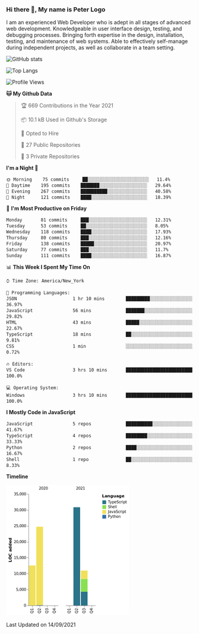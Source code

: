 ### Hi there 👋, My name is Peter Logo

I am an experienced Web Developer who is adept in all stages of advanced web development. Knowledgeable in user interface design, 
testing, and debugging processes. Bringing forth expertise in the design, installation, testing, and maintenance of web systems. 
Able to effectively self-manage during independent projects, as well as collaborate in a team setting.

![GitHub stats](https://github-readme-stats.vercel.app/api?username=peterlogo&show_icons=true&count_private=true&theme=dark)

![Top Langs](https://github-readme-stats.vercel.app/api/top-langs/?username=peterlogo&theme=dark&layout=compact&langs_count=8)

<!--START_SECTION:waka-->
![Profile Views](http://img.shields.io/badge/Profile%20Views-0-blue)

**🐱 My Github Data** 

> 🏆 669 Contributions in the Year 2021
 > 
> 📦 10.1 kB Used in Github's Storage 
 > 
> 💼 Opted to Hire
 > 
> 📜 27 Public Repositories 
 > 
> 🔑 3 Private Repositories  
 > 
**I'm a Night 🦉** 

```text
🌞 Morning    75 commits     ██░░░░░░░░░░░░░░░░░░░░░░░   11.4% 
🌆 Daytime    195 commits    ███████░░░░░░░░░░░░░░░░░░   29.64% 
🌃 Evening    267 commits    ██████████░░░░░░░░░░░░░░░   40.58% 
🌙 Night      121 commits    ████░░░░░░░░░░░░░░░░░░░░░   18.39%

```
📅 **I'm Most Productive on Friday** 

```text
Monday       81 commits     ███░░░░░░░░░░░░░░░░░░░░░░   12.31% 
Tuesday      53 commits     ██░░░░░░░░░░░░░░░░░░░░░░░   8.05% 
Wednesday    118 commits    ████░░░░░░░░░░░░░░░░░░░░░   17.93% 
Thursday     80 commits     ███░░░░░░░░░░░░░░░░░░░░░░   12.16% 
Friday       138 commits    █████░░░░░░░░░░░░░░░░░░░░   20.97% 
Saturday     77 commits     ███░░░░░░░░░░░░░░░░░░░░░░   11.7% 
Sunday       111 commits    ████░░░░░░░░░░░░░░░░░░░░░   16.87%

```


📊 **This Week I Spent My Time On** 

```text
⌚︎ Time Zone: America/New_York

💬 Programming Languages: 
JSON                     1 hr 10 mins        █████████░░░░░░░░░░░░░░░░   36.97% 
JavaScript               56 mins             ███████░░░░░░░░░░░░░░░░░░   29.82% 
HTML                     43 mins             █████░░░░░░░░░░░░░░░░░░░░   22.67% 
TypeScript               18 mins             ██░░░░░░░░░░░░░░░░░░░░░░░   9.81% 
CSS                      1 min               ░░░░░░░░░░░░░░░░░░░░░░░░░   0.72%

🔥 Editors: 
VS Code                  3 hrs 10 mins       █████████████████████████   100.0%

💻 Operating System: 
Windows                  3 hrs 10 mins       █████████████████████████   100.0%

```

**I Mostly Code in JavaScript** 

```text
JavaScript               5 repos             ██████████░░░░░░░░░░░░░░░   41.67% 
TypeScript               4 repos             ████████░░░░░░░░░░░░░░░░░   33.33% 
Python                   2 repos             ████░░░░░░░░░░░░░░░░░░░░░   16.67% 
Shell                    1 repo              ██░░░░░░░░░░░░░░░░░░░░░░░   8.33%

```


**Timeline**

![Chart not found](https://raw.githubusercontent.com/peterlogo/peterlogo/main/charts/bar_graph.png) 


 Last Updated on 14/09/2021
<!--END_SECTION:waka-->


